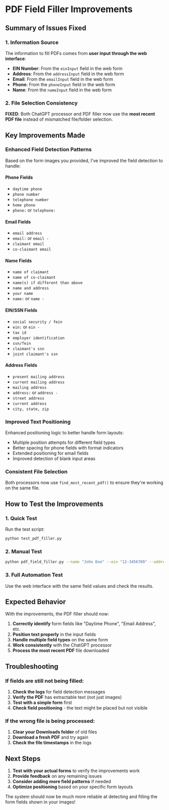 # PDF Field Filler Improvements

## Summary of Issues Fixed

### 1. **Information Source**

The information to fill PDFs comes from **user input through the web interface**:

- **EIN Number**: From the `einInput` field in the web form
- **Address**: From the `addressInput` field in the web form
- **Email**: From the `emailInput` field in the web form
- **Phone**: From the `phoneInput` field in the web form
- **Name**: From the `nameInput` field in the web form

### 2. **File Selection Consistency**

**FIXED**: Both ChatGPT processor and PDF filler now use the **most recent PDF file** instead of mismatched file/folder selection.

## Key Improvements Made

### Enhanced Field Detection Patterns

Based on the form images you provided, I've improved the field detection to handle:

#### Phone Fields

- `daytime phone`
- `phone number`
- `telephone number`
- `home phone`
- `phone:` or `telephone:`

#### Email Fields

- `email address`
- `email:` or `email -`
- `claimant email`
- `co-claimant email`

#### Name Fields

- `name of claimant`
- `name of co-claimant`
- `name(s) if different than above`
- `name and address`
- `your name`
- `name:` or `name -`

#### EIN/SSN Fields

- `social security / fein`
- `ein:` or `ein -`
- `tax id`
- `employer identification`
- `ssn/fein`
- `claimant's ssn`
- `joint claimant's ssn`

#### Address Fields

- `present mailing address`
- `current mailing address`
- `mailing address`
- `address:` or `address -`
- `street address`
- `current address`
- `city, state, zip`

### Improved Text Positioning

Enhanced positioning logic to better handle form layouts:

- Multiple position attempts for different field types
- Better spacing for phone fields with format indicators
- Extended positioning for email fields
- Improved detection of blank input areas

### Consistent File Selection

Both processors now use `find_most_recent_pdf()` to ensure they're working on the same file.

## How to Test the Improvements

### 1. **Quick Test**

Run the test script:

```bash
python test_pdf_filler.py
```

### 2. **Manual Test**

```bash
python pdf_field_filler.py --name "John Doe" --ein "12-3456789" --address "123 Main St" --email "john@example.com" --phone "555-123-4567"
```

### 3. **Full Automation Test**

Use the web interface with the same field values and check the results.

## Expected Behavior

With the improvements, the PDF filler should now:

1. **Correctly identify** form fields like "Daytime Phone", "Email Address", etc.
2. **Position text properly** in the input fields
3. **Handle multiple field types** on the same form
4. **Work consistently** with the ChatGPT processor
5. **Process the most recent PDF** file downloaded

## Troubleshooting

### If fields are still not being filled:

1. **Check the logs** for field detection messages
2. **Verify the PDF** has extractable text (not just images)
3. **Test with a simple form** first
4. **Check field positioning** - the text might be placed but not visible

### If the wrong file is being processed:

1. **Clear your Downloads folder** of old files
2. **Download a fresh PDF** and try again
3. **Check the file timestamps** in the logs

## Next Steps

1. **Test with your actual forms** to verify the improvements work
2. **Provide feedback** on any remaining issues
3. **Consider adding more field patterns** if needed
4. **Optimize positioning** based on your specific form layouts

The system should now be much more reliable at detecting and filling the form fields shown in your images!


